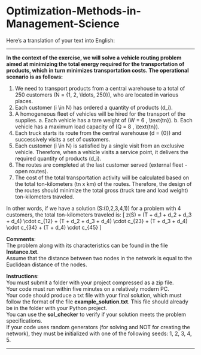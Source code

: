 # Optimization-Methods-in-Management-Science
Here’s a translation of your text into English:

---

**In the context of the exercise, we will solve a vehicle routing problem aimed at minimizing the total energy required for the transportation of products, which in turn minimizes transportation costs. The operational scenario is as follows:**

1. We need to transport products from a central warehouse to a total of 250 customers \(N = \{1, 2, \ldots, 250\}\), who are located in various places.
2. Each customer \(i \in N\) has ordered a quantity of products \(d_i\).
3. A homogeneous fleet of vehicles will be hired for the transport of the supplies.
   a. Each vehicle has a tare weight of \(W = 6 \, \text{tn}\).
   b. Each vehicle has a maximum load capacity of \(Q = 8 \, \text{tn}\).
4. Each truck starts its route from the central warehouse \(d = \{0\}\) and successively visits a set of customers.
5. Each customer \(i \in N\) is satisfied by a single visit from an exclusive vehicle. Therefore, when a vehicle visits a service point, it delivers the required quantity of products \(d_i\).
6. The routes are completed at the last customer served (external fleet - open routes).
7. The cost of the total transportation activity will be calculated based on the total ton-kilometers (tn x km) of the routes. Therefore, the design of the routes should minimize the total gross (truck tare and load weight) ton-kilometers traveled.

In other words, if we have a solution \(S:(0,2,3,4,1)\) for a problem with 4 customers, the total ton-kilometers traveled is:
\[ z(S) = (T + d_1 + d_2 + d_3 + d_4) \cdot c_{12} + (T + d_2 + d_3 + d_4) \cdot c_{23} + (T + d_3 + d_4) \cdot c_{34} + (T + d_4) \cdot c_{45} \]

**Comments**:  
The problem along with its characteristics can be found in the file **Instance.txt**.  
Assume that the distance between two nodes in the network is equal to the Euclidean distance of the nodes.

**Instructions**:  
You must submit a folder with your project compressed as a zip file.  
Your code must run within five minutes on a relatively modern PC.  
Your code should produce a txt file with your final solution, which must follow the format of the file **example_solution.txt**. This file should already be in the folder with your Python project.  
You can use the **sol_checker** to verify if your solution meets the problem specifications.  
If your code uses random generators (for solving and NOT for creating the network), they must be initialized with one of the following seeds: 1, 2, 3, 4, 5.

---

